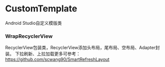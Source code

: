 # CustomTemplate
Android Studio自定义模版类

### WrapRecyclerView

RecyclerView包装类，RecyclerView添加头布局，尾布局、空布局、Adapter封装。
下拉刷新、上拉加载更多可参考：https://github.com/scwang90/SmartRefreshLayout

